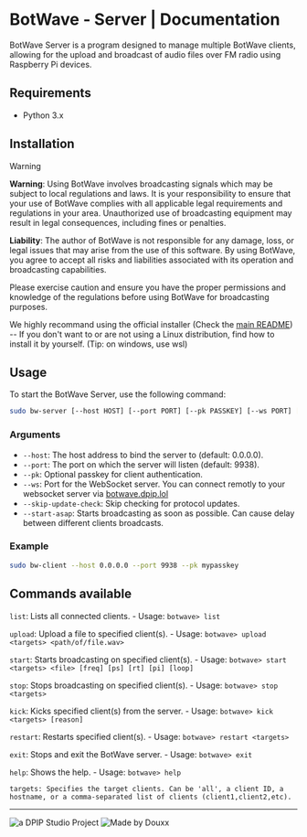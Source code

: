 # BotWave - Server | Documentation

BotWave Server is a program designed to manage multiple BotWave clients, allowing for the upload and broadcast of audio files over FM radio using Raspberry Pi devices.

## Requirements
* Python 3.x

## Installation

> [!WARNING]
> **Warning**: Using BotWave involves broadcasting signals which may be subject to local regulations and laws. It is your responsibility to ensure that your use of BotWave complies with all applicable legal requirements and regulations in your area. Unauthorized use of broadcasting equipment may result in legal consequences, including fines or penalties.
>
> **Liability**: The author of BotWave is not responsible for any damage, loss, or legal issues that may arise from the use of this software. By using BotWave, you agree to accept all risks and liabilities associated with its operation and broadcasting capabilities.
>
> Please exercise caution and ensure you have the proper permissions and knowledge of the regulations before using BotWave for broadcasting purposes.


We highly recommand using the official installer (Check the [main README](/README.md)) -- If you don't want to or are not using a Linux distribution, find how to install it by yourself. (Tip: on windows, use wsl)

## Usage
To start the BotWave Server, use the following command:

```bash
sudo bw-server [--host HOST] [--port PORT] [--pk PASSKEY] [--ws PORT] [--skip-update-check] [--start-asap]
```

### Arguments
* `--host`: The host address to bind the server to (default: 0.0.0.0).
* `--port`: The port on which the server will listen (default: 9938).
* `--pk`: Optional passkey for client authentication.
* `--ws`: Port for the WebSocket server. You can connect remotly to your websocket server via [botwave.dpip.lol](https://botwave.dpip.lol/websocket/)
* `--skip-update-check`: Skip checking for protocol updates.
* `--start-asap`: Starts broadcasting as soon as possible. Can cause delay between different clients broadcasts.

### Example
```bash
sudo bw-client --host 0.0.0.0 --port 9938 --pk mypasskey
```

## Commands available

`list`: Lists all connected clients.
    - Usage: `botwave> list`

`upload`: Upload a file to specified client(s).
    - Usage: `botwave> upload <targets> <path/of/file.wav>`

`start`: Starts broadcasting on specified client(s).
    - Usage: `botwave> start <targets> <file> [freq] [ps] [rt] [pi] [loop]`

`stop`: Stops broadcasting on specified client(s).
    - Usage: `botwave> stop <targets>`

`kick`: Kicks specified client(s) from the server.
    - Usage: `botwave> kick <targets> [reason]`

`restart`: Restarts specified client(s).
    - Usage: `botwave> restart <targets>`

`exit`: Stops and exit the BotWave server.
    - Usage: `botwave> exit`

`help`: Shows the help.
    - Usage: `botwave> help`

```
targets: Specifies the target clients. Can be 'all', a client ID, a hostname, or a comma-separated list of clients (client1,client2,etc).
```

---

![a DPIP Studio Project](https://madeby.dpip.lol)
![Made by Douxx](https://madeby.douxx.tech)
